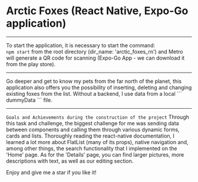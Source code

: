 # Arctic Foxes (React Native, Expo-Go application)
<hr/>

To start the application, it is necessary to start the command: <br/>
```npm start``` from the root directory (dir_name: 'arctic_foxes_rn') and Metro will generate a QR code for scanning (Expo-Go App - we can download it from the play store).

<hr/>
Go deeper and get to know my pets from the far north of the planet, this application also offers you the possibility of inserting, 
deleting and changing existing foxes from the list. Without a backend, I use data from a local ``` dummyData ``` file. 
<br/> <hr/>

```Goals and Achievements during the construction of the project```
Through this task and challenge, the biggest challenge for me was sending data between components and calling them through various dynamic forms, cards and lists. Thoroughly reading the react-native documentation, I learned a lot more about FlatList (many of its props), native navigation and, among other things, the search functionality that I implemented on the 'Home' page. As for the 'Details' page, you can find larger pictures, more descriptions with text, as well as our editing section.

Enjoy and give me a star if you like it! 
